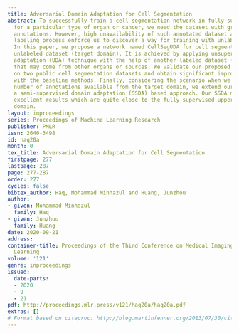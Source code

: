 ```yaml
---
title: Adversarial Domain Adaptation for Cell Segmentation
abstract: To successfully train a cell segmentation network in fully-supervised manner
  for a particular type of organ or cancer, we need the dataset with ground-truth
  annotations. However, high unavailability of such annotated dataset and tedious
  labeling process enforce us to discover a way for training with unlabeled dataset.
  In this paper, we propose a network named CellSegUDA for cell segmentation on the
  unlabeled dataset (target domain). It is achieved by applying unsupervised domain
  adaptation (UDA) technique with the help of another labeled dataset (source domain)
  that may come from other organs or sources. We validate our proposed CellSegUDA
  on two public cell segmentation datasets and obtain significant improvement as compared
  with the baseline methods. Finally, considering the scenario when we have a small
  number of annotations available from the target domain, we extend our work to CellSegSSDA,
  a semi-supervised domain adaptation (SSDA) based approach. Our SSDA model also gives
  excellent results which are quite close to the fully-supervised upper bound in target
  domain.
layout: inproceedings
series: Proceedings of Machine Learning Research
publisher: PMLR
issn: 2640-3498
id: haq20a
month: 0
tex_title: Adversarial Domain Adaptation for Cell Segmentation
firstpage: 277
lastpage: 287
page: 277-287
order: 277
cycles: false
bibtex_author: Haq, Mohammad Minhazul and Huang, Junzhou
author:
- given: Mohammad Minhazul
  family: Haq
- given: Junzhou
  family: Huang
date: 2020-09-21
address: 
container-title: Proceedings of the Third Conference on Medical Imaging with Deep
  Learning
volume: '121'
genre: inproceedings
issued:
  date-parts:
  - 2020
  - 9
  - 21
pdf: http://proceedings.mlr.press/v121/haq20a/haq20a.pdf
extras: []
# Format based on citeproc: http://blog.martinfenner.org/2013/07/30/citeproc-yaml-for-bibliographies/
---
```

